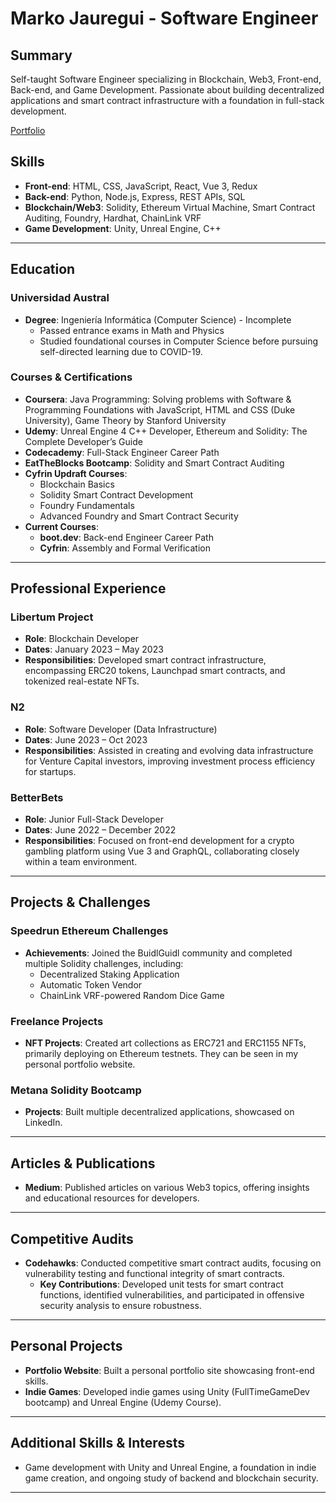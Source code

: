 # Marko Jauregui - Software Engineer

## Summary

Self-taught Software Engineer specializing in Blockchain, Web3, Front-end, Back-end, and Game Development. Passionate about building decentralized applications and smart contract infrastructure with a foundation in full-stack development.

[Portfolio](https://markojauregui.com/)

## Skills

- **Front-end**: HTML, CSS, JavaScript, React, Vue 3, Redux
- **Back-end**: Python, Node.js, Express, REST APIs, SQL
- **Blockchain/Web3**: Solidity, Ethereum Virtual Machine, Smart Contract Auditing, Foundry, Hardhat, ChainLink VRF
- **Game Development**: Unity, Unreal Engine, C++

---

## Education

### Universidad Austral

- **Degree**: Ingeniería Informática (Computer Science) - Incomplete
  - Passed entrance exams in Math and Physics
  - Studied foundational courses in Computer Science before pursuing self-directed learning due to COVID-19.

### Courses & Certifications

- **Coursera**: Java Programming: Solving problems with Software & Programming Foundations with JavaScript, HTML and CSS (Duke University), Game Theory by Stanford University
- **Udemy**: Unreal Engine 4 C++ Developer, Ethereum and Solidity: The Complete Developer’s Guide
- **Codecademy**: Full-Stack Engineer Career Path
- **EatTheBlocks Bootcamp**: Solidity and Smart Contract Auditing
- **Cyfrin Updraft Courses**:
  - Blockchain Basics
  - Solidity Smart Contract Development
  - Foundry Fundamentals
  - Advanced Foundry and Smart Contract Security
- **Current Courses**:
  - **boot.dev**: Back-end Engineer Career Path
  - **Cyfrin**: Assembly and Formal Verification

---

## Professional Experience

### Libertum Project

- **Role**: Blockchain Developer
- **Dates**: January 2023 – May 2023
- **Responsibilities**: Developed smart contract infrastructure, encompassing ERC20 tokens, Launchpad smart contracts, and tokenized real-estate NFTs.

### N2

- **Role**: Software Developer (Data Infrastructure)
- **Dates**: June 2023 – Oct 2023
- **Responsibilities**: Assisted in creating and evolving data infrastructure for Venture Capital investors, improving investment process efficiency for startups.

### BetterBets

- **Role**: Junior Full-Stack Developer
- **Dates**: June 2022 – December 2022
- **Responsibilities**: Focused on front-end development for a crypto gambling platform using Vue 3 and GraphQL, collaborating closely within a team environment.

---

## Projects & Challenges

### Speedrun Ethereum Challenges

- **Achievements**: Joined the BuidlGuidl community and completed multiple Solidity challenges, including:
  - Decentralized Staking Application
  - Automatic Token Vendor
  - ChainLink VRF-powered Random Dice Game

### Freelance Projects

- **NFT Projects**: Created art collections as ERC721 and ERC1155 NFTs, primarily deploying on Ethereum testnets. They can be seen in my personal portfolio website.

### Metana Solidity Bootcamp

- **Projects**: Built multiple decentralized applications, showcased on LinkedIn.

---

## Articles & Publications

- **Medium**: Published articles on various Web3 topics, offering insights and educational resources for developers.

---

## Competitive Audits

- **Codehawks**: Conducted competitive smart contract audits, focusing on vulnerability testing and functional integrity of smart contracts.
  - **Key Contributions**: Developed unit tests for smart contract functions, identified vulnerabilities, and participated in offensive security analysis to ensure robustness.

---

## Personal Projects

- **Portfolio Website**: Built a personal portfolio site showcasing front-end skills.
- **Indie Games**: Developed indie games using Unity (FullTimeGameDev bootcamp) and Unreal Engine (Udemy Course).

---

## Additional Skills & Interests

- Game development with Unity and Unreal Engine, a foundation in indie game creation, and ongoing study of backend and blockchain security.

---
